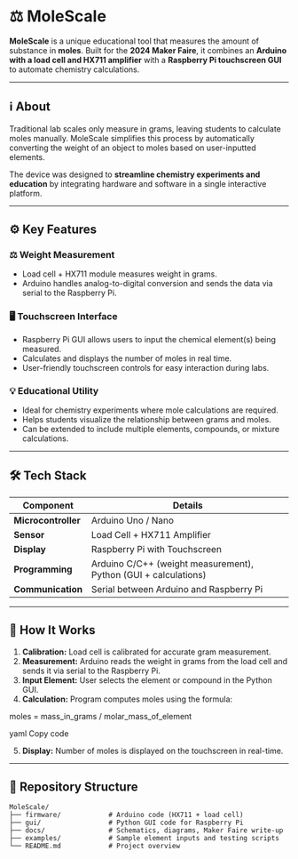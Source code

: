 # ⚖️ MoleScale

**MoleScale** is a unique educational tool that measures the amount of substance in **moles**. Built for the **2024 Maker Faire**, it combines an **Arduino with a load cell and HX711 amplifier** with a **Raspberry Pi touchscreen GUI** to automate chemistry calculations.

---

## ℹ️ About

Traditional lab scales only measure in grams, leaving students to calculate moles manually. MoleScale simplifies this process by automatically converting the weight of an object to moles based on user-inputted elements.  

The device was designed to **streamline chemistry experiments and education** by integrating hardware and software in a single interactive platform.

---

## ⚙️ Key Features

### ⚖️ Weight Measurement
- Load cell + HX711 module measures weight in grams.
- Arduino handles analog-to-digital conversion and sends the data via serial to the Raspberry Pi.

### 🖥 Touchscreen Interface
- Raspberry Pi GUI allows users to input the chemical element(s) being measured.
- Calculates and displays the number of moles in real time.
- User-friendly touchscreen controls for easy interaction during labs.

### 💡 Educational Utility
- Ideal for chemistry experiments where mole calculations are required.
- Helps students visualize the relationship between grams and moles.
- Can be extended to include multiple elements, compounds, or mixture calculations.

---

## 🛠 Tech Stack

| Component           | Details |
|--------------------|---------|
| **Microcontroller** | Arduino Uno / Nano |
| **Sensor**          | Load Cell + HX711 Amplifier |
| **Display**         | Raspberry Pi with Touchscreen |
| **Programming**     | Arduino C/C++ (weight measurement), Python (GUI + calculations) |
| **Communication**   | Serial between Arduino and Raspberry Pi |

---

## 🧠 How It Works

1. **Calibration:** Load cell is calibrated for accurate gram measurement.  
2. **Measurement:** Arduino reads the weight in grams from the load cell and sends it via serial to the Raspberry Pi.  
3. **Input Element:** User selects the element or compound in the Python GUI.  
4. **Calculation:** Program computes moles using the formula:

moles = mass_in_grams / molar_mass_of_element

yaml
Copy code

5. **Display:** Number of moles is displayed on the touchscreen in real-time.

---

## 📁 Repository Structure

```text
MoleScale/
├── firmware/            # Arduino code (HX711 + load cell)
├── gui/                 # Python GUI code for Raspberry Pi
├── docs/                # Schematics, diagrams, Maker Faire write-up
├── examples/            # Sample element inputs and testing scripts
└── README.md            # Project overview
